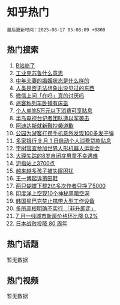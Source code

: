 # 知乎热门

`最后更新时间：2025-08-17 05:08:09 +0800`

## 热门搜索

1. [B站崩了](https://www.zhihu.com/search?q=B%E7%AB%99%E5%B4%A9%E4%BA%86)
1. [工业克苏鲁什么意思](https://www.zhihu.com/search?q=%E5%B7%A5%E4%B8%9A%E5%85%8B%E8%8B%8F%E9%B2%81%E4%BB%80%E4%B9%88%E6%84%8F%E6%80%9D)
1. [中年夫妻的婚姻状态是什么样的](https://www.zhihu.com/search?q=%E4%B8%AD%E5%B9%B4%E5%A4%AB%E5%A6%BB%E7%9A%84%E5%A9%9A%E5%A7%BB%E7%8A%B6%E6%80%81%E6%98%AF%E4%BB%80%E4%B9%88%E6%A0%B7%E7%9A%84)
1. [人类是否无法想象出没见过的东西](https://www.zhihu.com/search?q=%E4%BA%BA%E7%B1%BB%E6%98%AF%E5%90%A6%E6%97%A0%E6%B3%95%E6%83%B3%E8%B1%A1%E5%87%BA%E6%B2%A1%E8%A7%81%E8%BF%87%E7%9A%84%E4%B8%9C%E8%A5%BF)
1. [微信上问「在吗」真的讨厌吗](https://www.zhihu.com/search?q=%E5%BE%AE%E4%BF%A1%E4%B8%8A%E9%97%AE%E3%80%8C%E5%9C%A8%E5%90%97%E3%80%8D%E7%9C%9F%E7%9A%84%E8%AE%A8%E5%8E%8C%E5%90%97)
1. [旅客称列车卧铺有床虱](https://www.zhihu.com/search?q=%E6%97%85%E5%AE%A2%E7%A7%B0%E5%88%97%E8%BD%A6%E5%8D%A7%E9%93%BA%E6%9C%89%E5%BA%8A%E8%99%B1)
1. [个人单笔5万元以下消费可享贴息](https://www.zhihu.com/search?q=%E4%B8%AA%E4%BA%BA%E5%8D%95%E7%AC%945%E4%B8%87%E5%85%83%E4%BB%A5%E4%B8%8B%E6%B6%88%E8%B4%B9%E5%8F%AF%E4%BA%AB%E8%B4%B4%E6%81%AF)
1. [半岛电视台记者团队遭以军袭击](https://www.zhihu.com/search?q=%E5%8D%8A%E5%B2%9B%E7%94%B5%E8%A7%86%E5%8F%B0%E8%AE%B0%E8%80%85%E5%9B%A2%E9%98%9F%E9%81%AD%E4%BB%A5%E5%86%9B%E8%A2%AD%E5%87%BB)
1. [阿迪达斯就新鞋抄袭道歉](https://www.zhihu.com/search?q=%E9%98%BF%E8%BF%AA%E8%BE%BE%E6%96%AF%E5%B0%B1%E6%96%B0%E9%9E%8B%E6%8A%84%E8%A2%AD%E9%81%93%E6%AD%89)
1. [公园为游客打捞手机意外发现100多发子弹](https://www.zhihu.com/search?q=%E5%85%AC%E5%9B%AD%E4%B8%BA%E6%B8%B8%E5%AE%A2%E6%89%93%E6%8D%9E%E6%89%8B%E6%9C%BA%E6%84%8F%E5%A4%96%E5%8F%91%E7%8E%B0100%E5%A4%9A%E5%8F%91%E5%AD%90%E5%BC%B9)
1. [多家银行 9 月 1 日启动个人消费贷款贴息](https://www.zhihu.com/search?q=%E5%A4%9A%E5%AE%B6%E9%93%B6%E8%A1%8C%209%20%E6%9C%88%201%20%E6%97%A5%E5%90%AF%E5%8A%A8%E4%B8%AA%E4%BA%BA%E6%B6%88%E8%B4%B9%E8%B4%B7%E6%AC%BE%E8%B4%B4%E6%81%AF)
1. [宇树官宣参加世界人形机器人运动会](https://www.zhihu.com/search?q=%E5%AE%87%E6%A0%91%E5%AE%98%E5%AE%A3%E5%8F%82%E5%8A%A0%E4%B8%96%E7%95%8C%E4%BA%BA%E5%BD%A2%E6%9C%BA%E5%99%A8%E4%BA%BA%E8%BF%90%E5%8A%A8%E4%BC%9A)
1. [大理失踪的8岁自闭症男童不幸遇难](https://www.zhihu.com/search?q=%E5%A4%A7%E7%90%86%E5%A4%B1%E8%B8%AA%E7%9A%848%E5%B2%81%E8%87%AA%E9%97%AD%E7%97%87%E7%94%B7%E7%AB%A5%E4%B8%8D%E5%B9%B8%E9%81%87%E9%9A%BE)
1. [沪指站上3700点](https://www.zhihu.com/search?q=%E6%B2%AA%E6%8C%87%E7%AB%99%E4%B8%8A3700%E7%82%B9)
1. [越来越多孩子被失眠困扰](https://www.zhihu.com/search?q=%E8%B6%8A%E6%9D%A5%E8%B6%8A%E5%A4%9A%E5%AD%A9%E5%AD%90%E8%A2%AB%E5%A4%B1%E7%9C%A0%E5%9B%B0%E6%89%B0)
1. [王一博起诉莆田鞋](https://www.zhihu.com/search?q=%E7%8E%8B%E4%B8%80%E5%8D%9A%E8%B5%B7%E8%AF%89%E8%8E%86%E7%94%B0%E9%9E%8B)
1. [两只蝴蝶下载2亿多次作者只挣了5000](https://www.zhihu.com/search?q=%E4%B8%A4%E5%8F%AA%E8%9D%B4%E8%9D%B6%E4%B8%8B%E8%BD%BD2%E4%BA%BF%E5%A4%9A%E6%AC%A1%E4%BD%9C%E8%80%85%E5%8F%AA%E6%8C%A3%E4%BA%865000)
1. [印度洋上空现10个神秘黑暗空洞](https://www.zhihu.com/search?q=%E5%8D%B0%E5%BA%A6%E6%B4%8B%E4%B8%8A%E7%A9%BA%E7%8E%B010%E4%B8%AA%E7%A5%9E%E7%A7%98%E9%BB%91%E6%9A%97%E7%A9%BA%E6%B4%9E)
1. [韩国星巴克禁止携带大型工作设备](https://www.zhihu.com/search?q=%E9%9F%A9%E5%9B%BD%E6%98%9F%E5%B7%B4%E5%85%8B%E7%A6%81%E6%AD%A2%E6%90%BA%E5%B8%A6%E5%A4%A7%E5%9E%8B%E5%B7%A5%E4%BD%9C%E8%AE%BE%E5%A4%87)
1. [多所高校明确不实行 「非升即走」](https://www.zhihu.com/search?q=%E5%A4%9A%E6%89%80%E9%AB%98%E6%A0%A1%E6%98%8E%E7%A1%AE%E4%B8%8D%E5%AE%9E%E8%A1%8C%20%E3%80%8C%E9%9D%9E%E5%8D%87%E5%8D%B3%E8%B5%B0%E3%80%8D)
1. [7 月一线城市新房价格环比降 0.2%](https://www.zhihu.com/search?q=7%20%E6%9C%88%E4%B8%80%E7%BA%BF%E5%9F%8E%E5%B8%82%E6%96%B0%E6%88%BF%E4%BB%B7%E6%A0%BC%E7%8E%AF%E6%AF%94%E9%99%8D%200.2%25)
1. [日本战败投降 80 周年](https://www.zhihu.com/search?q=%E6%97%A5%E6%9C%AC%E6%88%98%E8%B4%A5%E6%8A%95%E9%99%8D%2080%20%E5%91%A8%E5%B9%B4)

## 热门话题

暂无数据

## 热门视频

暂无数据